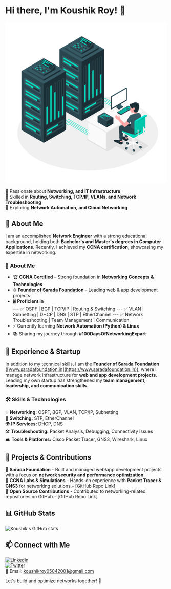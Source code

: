# Hi there, I'm Koushik Roy! 👋

![Network Engineer](2794209.jpg)

🔹 Passionate about **Networking, and IT Infrastructure**  
🔹 Skilled in **Routing, Switching, TCP/IP, VLANs, and Network Troubleshooting**  
🔹 Exploring **Network Automation, and Cloud Networking**

## 🚀 About Me

I am an accomplished **Network Engineer** with a strong educational background, holding both **Bachelor's and Master's degrees in Computer Applications**. Recently, I achieved my **CCNA certification**, showcasing my expertise in networking.

### **📌 About Me**  
- 🏆 **CCNA Certified** – Strong foundation in **Networking Concepts & Technologies**  
- 🌐 **Founder of [Sarada Foundation](https://www.saradafoundation.in/)** – Leading web & app development projects  
- 🖥️ **Proficient in**  
--- ✅ OSPF | BGP | TCP/IP | Routing & Switching
--- ✅ VLAN | Subnetting | DHCP | DNS | STP | EtherChannel
--- ✅ Network Troubleshooting | Team Management | Communication
- ⚡ Currently learning **Network Automation (Python) & Linux**  
- 📚 Sharing my journey through **#100DaysOfNetworkingExpart**  

## 🌟 Experience & Startup

In addition to my technical skills, I am the **Founder of Sarada Foundation** ([www.saradafoundation.in](https://www.saradafoundation.in)), where I manage network infrastructure for **web and app development projects**. Leading my own startup has strengthened my **team management, leadership, and communication skills**.

### **🛠️ Skills & Technologies**  
💡 **Networking:** OSPF, BGP, VLAN, TCP/IP, Subnetting  
🔐 **Switching:** STP, EtherChannel  
🌍 **IP Services:** DHCP, DNS  
🛠️ **Troubleshooting:** Packet Analysis, Debugging, Connectivity Issues  
🛋️ **Tools & Platforms:** Cisco Packet Tracer, GNS3, Wireshark, Linux  


## 📂 Projects & Contributions

🔹 **Sarada Foundation** - Built and managed web/app development projects with a focus on **network security and performance optimization**.  
🔹 **CCNA Labs & Simulations** - Hands-on experience with **Packet Tracer & GNS3** for networking solutions.– [GitHub Repo Link]  
🔹 **Open Source Contributions** - Contributed to networking-related repositories on GitHub.– [GitHub Repo Link]

## 📊 GitHub Stats

![Koushik's GitHub stats](https://github-readme-stats.vercel.app/api?username=koushikroy99&show_icons=true&theme=radical)

## 📫 Connect with Me

[![LinkedIn](https://img.shields.io/badge/LinkedIn-blue?style=flat&logo=linkedin)](https://www.linkedin.com/in/koushikroy99)  
[![Twitter](https://img.shields.io/badge/Twitter-blue?style=flat&logo=twitter)](https://x.com/koushikroyfx)  
📧 Email: koushikroy05042001@gmail.com  

Let's build and optimize networks together! 🚀
